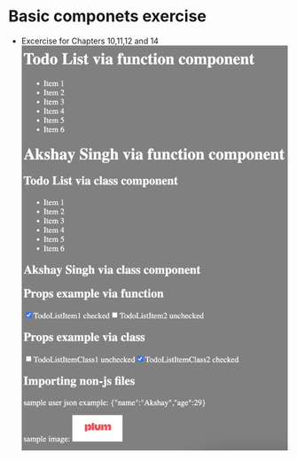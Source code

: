 # Basic componets exercise

- Excercise for Chapters 10,11,12 and 14
![output](basic-components-exercise.png)
